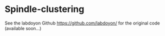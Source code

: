 # Spindle-clustering
See the labdoyon Github https://github.com/labdoyon/ for the original code (available soon...)
